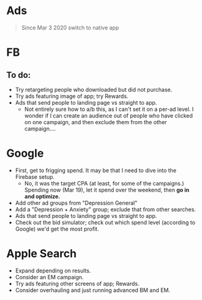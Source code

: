 # Ads
> Since Mar 3 2020 switch to native app

# FB
## To do: 
* Try retargeting people who downloaded but did not purchase.
* Try ads featuring image of app; try Rewards. 
* Ads that send people to landing page vs straight to app. 
    * Not entirely sure how to a/b this, as I can't set it on a per-ad level. I wonder if I can create an audience out of people who have clicked on one campaign, and then exclude them from the other campaign....

# Google
* First, get to frigging spend. It may be that I need to dive into the Firebase setup.
    * No, it was the target CPA (at least, for some of the campaigns.) Spending now (Mar 19), let it spend over the weekend, then **go in and optimize.**
* Add other ad groups from "Depression General"
* Add a "Depression + Anxiety" group; exclude that from other searches. 
* Ads that send people to landing page vs straight to app. 
* Check out the bid simulator; check out which spend level (according to Google) we'd get the most profit.

# Apple Search
* Expand depending on results.
* Consider an EM campaign. 
* Try ads featuring other screens of app; Rewards. 
* Consider overhauling and just running advanced BM and EM.